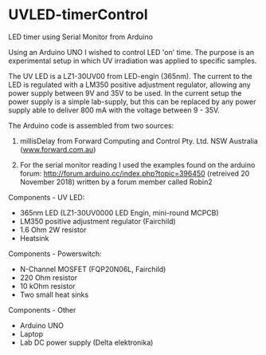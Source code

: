 # UVLED-timerControl
LED timer using Serial Monitor from Arduino

Using an Arduino UNO I wished to control LED 'on' time. The purpose is an experimental setup in which UV irradiation was applied to specific samples. 

The UV LED is a LZ1-30UV00 from LED-engin (365nm). The current to the LED is regulated with a LM350 positive adjustment regulator, allowing any power supply between 9V and 35V to be used. In the current setup the power supply is a simple lab-supply, but this can be replaced by any power supply able to deliver 800 mA with the voltage between 9 - 35V.

The Arduino code is assembled from two sources:
1. millisDelay from Forward Computing and Control Pty. Ltd. NSW Australia (www.forward.com.au)

2. For the serial monitor reading I used the examples found on the arduino forum:
http://forum.arduino.cc/index.php?topic=396450 (retreived 20 November 2018) written by a forum member called Robin2

Components - UV LED:
- 365nm LED				(LZ1-30UV0000 LED Engin, mini-round MCPCB)
- LM350 positive adjustment regulator	(Fairchild)
- 1.6 Ohm 2W resistor
- Heatsink

Components - Powerswitch:
- N-Channel MOSFET			(FQP20N06L, Fairchild)
- 220 Ohm resistor
- 10 kOhm resistor
- Two small heat sinks

Components - Other
- Arduino UNO 
- Laptop
- Lab DC power supply 			(Delta elektronika)